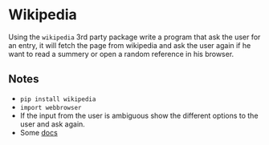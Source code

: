 Wikipedia
=========

Using the ``wikipedia`` 3rd party package write a program that ask the user for an entry, it will fetch the page from wikipedia and ask the user again if he want to read a summery or open a random reference in his browser.

Notes
-----

- ``pip install wikipedia``
- ``import webbrowser``
- If the input from the user is ambiguous show the different options to the user and ask again.
- Some [docs](https://wikipedia.readthedocs.org/en/latest/code.html#api)
